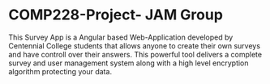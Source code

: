 # COMP228-Project- JAM Group

This Survey App is a Angular based Web-Application developed by Centennial College students that allows anyone to create their own surveys and have controll over their answers.
This powerful tool delivers a complete survey and user management system along with a high level encryption algorithm protecting your data.

